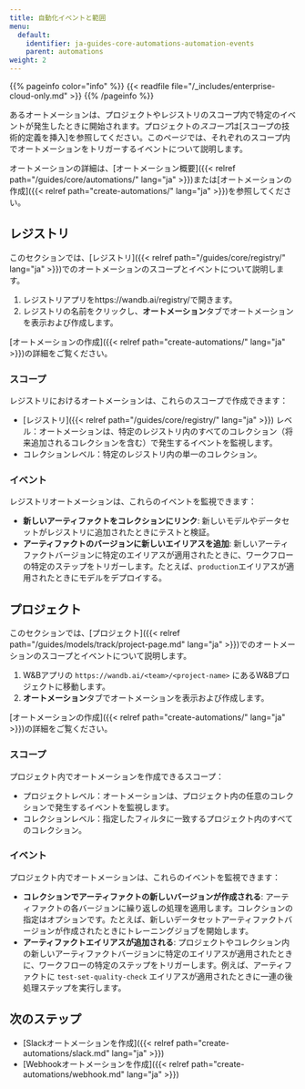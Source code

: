 ```yaml
---
title: 自動化イベントと範囲
menu:
  default:
    identifier: ja-guides-core-automations-automation-events
    parent: automations
weight: 2
---
```


{{% pageinfo color="info" %}}
{{< readfile file="/_includes/enterprise-cloud-only.md" >}}
{{% /pageinfo %}}

あるオートメーションは、プロジェクトやレジストリのスコープ内で特定のイベントが発生したときに開始されます。プロジェクトの*スコープ*は[スコープの技術的定義を挿入]を参照してください。このページでは、それぞれのスコープ内でオートメーションをトリガーするイベントについて説明します。

オートメーションの詳細は、[オートメーション概要]({{< relref path="/guides/core/automations/" lang="ja" >}})または[オートメーションの作成]({{< relref path="create-automations/" lang="ja" >}})を参照してください。

## レジストリ
このセクションでは、[レジストリ]({{< relref path="/guides/core/registry/" lang="ja" >}})でのオートメーションのスコープとイベントについて説明します。

1. レジストリアプリをhttps://wandb.ai/registry/で開きます。
1. レジストリの名前をクリックし、**オートメーション**タブでオートメーションを表示および作成します。

[オートメーションの作成]({{< relref path="create-automations/" lang="ja" >}})の詳細をご覧ください。

### スコープ
レジストリにおけるオートメーションは、これらのスコープで作成できます：
- [レジストリ]({{< relref path="/guides/core/registry/" lang="ja" >}}) レベル：オートメーションは、特定のレジストリ内のすべてのコレクション（将来追加されるコレクションを含む）で発生するイベントを監視します。
- コレクションレベル：特定のレジストリ内の単一のコレクション。

### イベント
レジストリオートメーションは、これらのイベントを監視できます：
- **新しいアーティファクトをコレクションにリンク**: 新しいモデルやデータセットがレジストリに追加されたときにテストと検証。
- **アーティファクトのバージョンに新しいエイリアスを追加**: 新しいアーティファクトバージョンに特定のエイリアスが適用されたときに、ワークフローの特定のステップをトリガーします。たとえば、`production`エイリアスが適用されたときにモデルをデプロイする。

## プロジェクト
このセクションでは、[プロジェクト]({{< relref path="/guides/models/track/project-page.md" lang="ja" >}})でのオートメーションのスコープとイベントについて説明します。

1. W&Bアプリの `https://wandb.ai/<team>/<project-name>` にあるW&Bプロジェクトに移動します。
1. **オートメーション**タブでオートメーションを表示および作成します。

[オートメーションの作成]({{< relref path="create-automations/" lang="ja" >}})の詳細をご覧ください。

### スコープ
プロジェクト内でオートメーションを作成できるスコープ：
- プロジェクトレベル：オートメーションは、プロジェクト内の任意のコレクションで発生するイベントを監視します。
- コレクションレベル：指定したフィルタに一致するプロジェクト内のすべてのコレクション。

### イベント
プロジェクト内でオートメーションは、これらのイベントを監視できます：
- **コレクションでアーティファクトの新しいバージョンが作成される**: アーティファクトの各バージョンに繰り返しの処理を適用します。コレクションの指定はオプションです。たとえば、新しいデータセットアーティファクトバージョンが作成されたときにトレーニングジョブを開始します。
- **アーティファクトエイリアスが追加される**: プロジェクトやコレクション内の新しいアーティファクトバージョンに特定のエイリアスが適用されたときに、ワークフローの特定のステップをトリガーします。例えば、アーティファクトに `test-set-quality-check` エイリアスが適用されたときに一連の後処理ステップを実行します。

## 次のステップ
- [Slackオートメーションを作成]({{< relref path="create-automations/slack.md" lang="ja" >}})
- [Webhookオートメーションを作成]({{< relref path="create-automations/webhook.md" lang="ja" >}})